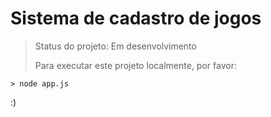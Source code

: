 <h1>Sistema de cadastro de jogos</h1>

>Status do projeto: Em desenvolvimento
>
>Para executar este projeto localmente, por favor:
```
> node app.js
````

:)
